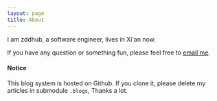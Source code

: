 ```yaml
---
layout: page
title: About
---
```


I am zddhub, a software engineer, lives in Xi'an now.

If you have any question or something fun, please feel free to [email me](mailto:zddhub@gmail.com).

#### Notice

This blog system is hosted on Github. If you clone it, please delete my articles in submodule `.blogs`, Thanks a lot.
